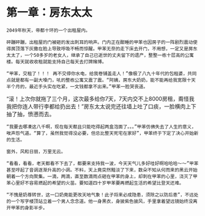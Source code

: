 # 第一章：房东太太

    2049年秋天，帝都十环的一个出租屋内。

    砰蹦砰蹦，出租屋的门被砸的发出刺耳的响声。门内正在酣睡的甲苯也因房子的一阵剧烈震动使得房顶落下灰撒在脸上导致呼吸不畅而惊醒。甲苯无奈的走下床去开门，不用想，一定又是房东太太了，一个50多岁的老女人，继承了自己已逝世的丈夫留下的遗产，整整一栋十层高的公寓楼。每天就收收租就能支持自己每天去打牌赌博。

    “甲苯，交租了！！！ 再不交停你水电，给我卷铺盖走人！”像极了八九十年代的包租婆，共同点就是都有一副大嗓门，吼的整栋公寓又震了震。“阿姨，房东大奶奶，能不能再给我宽限十天半个月的，最近手头实在吃紧，一文钱都拿不出来。”甲苯一脸哭丧道。

   “滚！上次你就拖了三个月，这次最多给你7天，7天内交不上8000房租，甭怪我我把你连人带行李都给扔出去！”房东太太说完还往墙上吐了口痰，一脸横肉上下抽了抽，愤懑而去。

    “我要去哪凑这八千啊，现在每天都且只能吃得起两盒泡面了。。。”甲苯仿佛失去了人生的意义，唉声怨气道。“算了，虽然我觉得没必要，但总比整天死宅在家好”，甲苯终于下定了决心开始新的生活。

    窗外，风和日丽，万里无云。

    “看看，看看，老天都看不下去了，都要来支持我一波，今天天气儿多好哇好啊哈哈哈～～”甲苯甚至哼起了音调逐渐升高的小调。不料，天上竟突然黯淡了下来，数朵不知从何而来的黑云开始朝着一个方向聚集。一滴，两滴，直至数滴雨点砸在甲苯的身上，却刺在甲苯的心里，浇灭了甲苯心里好不容易燃起的希望的火苗。要知道四十岁甲苯要再燃起生活的希望比登天还难。

    “不愧是奶尊转世，这一口奶竟能更改天地气象！此子将来必成隐患，须除之以防后患”，不远处的一个写字楼顶站立着一个男人念念道。他一身黑衣，身披紫色披风，手里拿着望远镜始终没离开甲苯的身影半步。

